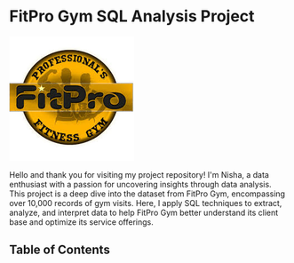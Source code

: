 # FitPro Gym SQL Analysis Project

![FitPro Gym Banner](https://github.com/nishabidla/Fitpro_gym/blob/main/fitpro%20gym.jpg)

Hello and thank you for visiting my project repository! I'm Nisha, a data enthusiast with a passion for uncovering insights through data analysis. This project is a deep dive into the dataset from FitPro Gym, encompassing over 10,000 records of gym visits. Here, I apply SQL techniques to extract, analyze, and interpret data to help FitPro Gym better understand its client base and optimize its service offerings.

## Table of Contents

